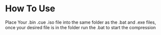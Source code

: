 # How To Use

Place Your .bin .cue .iso file into the same folder as the .bat and .exe files, once your desired file is in the folder run the .bat to start the compression












